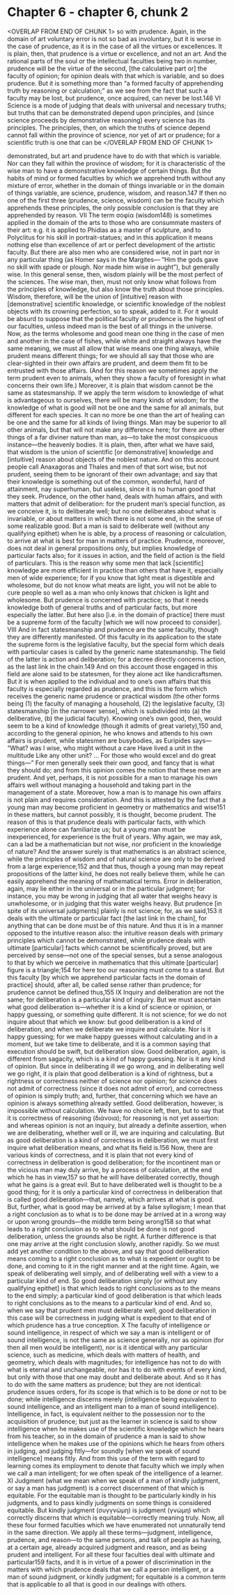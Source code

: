 # Chapter 6 - chapter 6, chunk 2

<OVERLAP FROM END OF CHUNK 1>
so with prudence. Again, in the domain of art voluntary error is not so bad as involuntary, but it is worse in the case of prudence, as it is in the case of all the virtues or excellences. It is plain, then, that prudence is a virtue or excellence, and not an art. And the rational parts of the soul or the intellectual faculties being two in number, prudence will be the virtue of the second, [the calculative part or] the faculty of opinion; for opinion deals with that which is variable, and so does prudence. But it is something more than “a formed faculty of apprehending truth by reasoning or calculation;” as we see from the fact that such a faculty may be lost, but prudence, once acquired, can never be lost.146 VI Science is a mode of judging that deals with universal and necessary truths; but truths that can be demonstrated depend upon principles, and (since science proceeds by demonstrative reasoning) every science has its principles. The principles, then, on which the truths of science depend cannot fall within the province of science, nor yet of art or prudence; for a scientific truth is one that can be
</OVERLAP FROM END OF CHUNK 1>

demonstrated, but art and prudence have to do with that which is variable. Nor can they fall within the province of wisdom; for it is characteristic of the wise man to have a demonstrative knowledge of certain things. But the habits of mind or formed faculties by which we apprehend truth without any mixture of error, whether in the domain of things invariable or in the domain of things variable, are science, prudence, wisdom, and reason.147 If then no one of the first three (prudence, science, wisdom) can be the faculty which apprehends these principles, the only possible conclusion is that they are apprehended by reason. VII The term σοφία (wisdom148) is sometimes applied in the domain of the arts to those who are consummate masters of their art: e.g. it is applied to Phidias as a master of sculpture, and to Polyclitus for his skill in portrait-statues; and in this application it means nothing else than excellence of art or perfect development of the artistic faculty. But there are also men who are considered wise, not in part nor in any particular thing (as Homer says in the Margites⁠— “Him the gods gave no skill with spade or plough. Nor made him wise in aught”), but generally wise. In this general sense, then, wisdom plainly will be the most perfect of the sciences. The wise man, then, must not only know what follows from the principles of knowledge, but also know the truth about those principles. Wisdom, therefore, will be the union of [intuitive] reason with [demonstrative] scientific knowledge, or scientific knowledge of the noblest objects with its crowning perfection, so to speak, added to it. For it would be absurd to suppose that the political faculty or prudence is the highest of our faculties, unless indeed man is the best of all things in the universe. Now, as the terms wholesome and good mean one thing in the case of men and another in the case of fishes, while white and straight always have the same meaning, we must all allow that wise means one thing always, while prudent means different things; for we should all say that those who are clear-sighted in their own affairs are prudent, and deem them fit to be entrusted with those affairs. (And for this reason we sometimes apply the term prudent even to animals, when they show a faculty of foresight in what concerns their own life.) Moreover, it is plain that wisdom cannot be the same as statesmanship. If we apply the term wisdom to knowledge of what is advantageous to ourselves, there will be many kinds of wisdom; for the knowledge of what is good will not be one and the same for all animals, but different for each species. It can no more be one than the art of healing can be one and the same for all kinds of living things. Man may be superior to all other animals, but that will not make any difference here; for there are other things of a far diviner nature than man, as⁠—to take the most conspicuous instance⁠—the heavenly bodies. It is plain, then, after what we have said, that wisdom is the union of scientific [or demonstrative] knowledge and [intuitive] reason about objects of the noblest nature. And on this account people call Anaxagoras and Thales and men of that sort wise, but not prudent, seeing them to be ignorant of their own advantage; and say that their knowledge is something out of the common, wonderful, hard of attainment, nay superhuman, but useless, since it is no human good that they seek. Prudence, on the other hand, deals with human affairs, and with matters that admit of deliberation: for the prudent man’s special function, as we conceive it, is to deliberate well; but no one deliberates about what is invariable, or about matters in which there is not some end, in the sense of some realizable good. But a man is said to deliberate well (without any qualifying epithet) when he is able, by a process of reasoning or calculation, to arrive at what is best for man in matters of practice. Prudence, moreover, does not deal in general propositions only, but implies knowledge of particular facts also; for it issues in action, and the field of action is the field of particulars. This is the reason why some men that lack [scientific] knowledge are more efficient in practice than others that have it, especially men of wide experience; for if you know that light meat is digestible and wholesome, but do not know what meats are light, you will not be able to cure people so well as a man who only knows that chicken is light and wholesome. But prudence is concerned with practice; so that it needs knowledge both of general truths and of particular facts, but more especially the latter. But here also [i.e. in the domain of practice] there must be a supreme form of the faculty [which we will now proceed to consider]. VIII And in fact statesmanship and prudence are the same faculty, though they are differently manifested. Of this faculty in its application to the state the supreme form is the legislative faculty, but the special form which deals with particular cases is called by the generic name statesmanship. The field of the latter is action and deliberation; for a decree directly concerns action, as the last link in the chain.149 And on this account those engaged in this field are alone said to be statesmen, for they alone act like handicraftsmen. But it is when applied to the individual and to one’s own affairs that this faculty is especially regarded as prudence, and this is the form which receives the generic name prudence or practical wisdom (the other forms being (1) the faculty of managing a household, (2) the legislative faculty, (3) statesmanship [in the narrower sense], which is subdivided into (a) the deliberative, (b) the judicial faculty). Knowing one’s own good, then, would seem to be a kind of knowledge (though it admits of great variety),150 and, according to the general opinion, he who knows and attends to his own affairs is prudent, while statesmen are busybodies, as Euripides says⁠— “What? was I wise, who might without a care Have lived a unit in the multitude Like any other unit?⁠ ⁠… For those who would excel and do great things⁠—” For men generally seek their own good, and fancy that is what they should do; and from this opinion comes the notion that these men are prudent. And yet, perhaps, it is not possible for a man to manage his own affairs well without managing a household and taking part in the management of a state. Moreover, how a man is to manage his own affairs is not plain and requires consideration. And this is attested by the fact that a young man may become proficient in geometry or mathematics and wise151 in these matters, but cannot possibly, it is thought, become prudent. The reason of this is that prudence deals with particular facts, with which experience alone can familiarize us; but a young man must be inexperienced, for experience is the fruit of years. Why again, we may ask, can a lad be a mathematician but not wise, nor proficient in the knowledge of nature? And the answer surely is that mathematics is an abstract science, while the principles of wisdom and of natural science are only to be derived from a large experience;152 and that thus, though a young man may repeat propositions of the latter kind, he does not really believe them, while he can easily apprehend the meaning of mathematical terms. Error in deliberation, again, may lie either in the universal or in the particular judgment; for instance, you may be wrong in judging that all water that weighs heavy is unwholesome, or in judging that this water weighs heavy. But prudence [in spite of its universal judgments] plainly is not science; for, as we said,153 it deals with the ultimate or particular fact [the last link in the chain], for anything that can be done must be of this nature. And thus it is in a manner opposed to the intuitive reason also: the intuitive reason deals with primary principles which cannot be demonstrated, while prudence deals with ultimate [particular] facts which cannot be scientifically proved, but are perceived by sense⁠—not one of the special senses, but a sense analogous to that by which we perceive in mathematics that this ultimate [particular] figure is a triangle;154 for here too our reasoning must come to a stand. But this faculty [by which we apprehend particular facts in the domain of practice] should, after all, be called sense rather than prudence; for prudence cannot be defined thus,155 IX Inquiry and deliberation are not the same; for deliberation is a particular kind of inquiry. But we must ascertain what good deliberation is⁠—whether it is a kind of science or opinion, or happy guessing, or something quite different. It is not science; for we do not inquire about that which we know: but good deliberation is a kind of deliberation, and when we deliberate we inquire and calculate. Nor is it happy guessing; for we make happy guesses without calculating and in a moment, but we take time to deliberate, and it is a common saying that execution should be swift, but deliberation slow. Good deliberation, again, is different from sagacity, which is a kind of happy guessing. Nor is it any kind of opinion. But since in deliberating ill we go wrong, and in deliberating well we go right, it is plain that good deliberation is a kind of rightness, but a rightness or correctness neither of science nor opinion; for science does not admit of correctness (since it does not admit of error), and correctness of opinion is simply truth; and, further, that concerning which we have an opinion is always something already settled. Good deliberation, however, is impossible without calculation. We have no choice left, then, but to say that it is correctness of reasoning (διάνοια); for reasoning is not yet assertion: and whereas opinion is not an inquiry, but already a definite assertion, when we are deliberating, whether well or ill, we are inquiring and calculating. But as good deliberation is a kind of correctness in deliberation, we must first inquire what deliberation means, and what its field is.156 Now, there are various kinds of correctness, and it is plain that not every kind of correctness in deliberation is good deliberation; for the incontinent man or the vicious man may duly arrive, by a process of calculation, at the end which he has in view,157 so that he will have deliberated correctly, though what he gains is a great evil. But to have deliberated well is thought to be a good thing; for it is only a particular kind of correctness in deliberation that is called good deliberation⁠—that, namely, which arrives at what is good. But, further, what is good may be arrived at by a false syllogism; I mean that a right conclusion as to what is to be done may be arrived at in a wrong way or upon wrong grounds⁠—the middle term being wrong158 so that what leads to a right conclusion as to what should be done is not good deliberation, unless the grounds also be right. A further difference is that one may arrive at the right conclusion slowly, another rapidly. So we must add yet another condition to the above, and say that good deliberation means coming to a right conclusion as to what is expedient or ought to be done, and coming to it in the right manner and at the right time. Again, we speak of deliberating well simply, and of deliberating well with a view to a particular kind of end. So good deliberation simply [or without any qualifying epithet] is that which leads to right conclusions as to the means to the end simply; a particular kind of good deliberation is that which leads to right conclusions as to the means to a particular kind of end. And so, when we say that prudent men must deliberate well, good deliberation in this case will be correctness in judging what is expedient to that end of which prudence has a true conception. X The faculty of intelligence or sound intelligence, in respect of which we say a man is intelligent or of sound intelligence, is not the same as science generally, nor as opinion (for then all men would be intelligent), nor is it identical with any particular science, such as medicine, which deals with matters of health, and geometry, which deals with magnitudes; for intelligence has not to do with what is eternal and unchangeable, nor has it to do with events of every kind, but only with those that one may doubt and deliberate about. And so it has to do with the same matters as prudence; but they are not identical: prudence issues orders, for its scope is that which is to be done or not to be done; while intelligence discerns merely (intelligence being equivalent to sound intelligence, and an intelligent man to a man of sound intelligence). Intelligence, in fact, is equivalent neither to the possession nor to the acquisition of prudence; but just as the learner in science is said to show intelligence when he makes use of the scientific knowledge which he hears from his teacher, so in the domain of prudence a man is said to show intelligence when he makes use of the opinions which he hears from others in judging, and judging fitly⁠—for soundly [when we speak of sound intelligence] means fitly. And from this use of the term with regard to learning comes its employment to denote that faculty which we imply when we call a man intelligent; for we often speak of the intelligence of a learner. XI Judgment (what we mean when we speak of a man of kindly judgment, or say a man has judgment) is a correct discernment of that which is equitable. For the equitable man is thought to be particularly kindly in his judgments, and to pass kindly judgments on some things is considered equitable. But kindly judgment (συγγνώμη) is judgment (γνώμη) which correctly discerns that which is equitable⁠—correctly meaning truly. Now, all these four formed faculties which we have enumerated not unnaturally tend in the same direction. We apply all these terms⁠—judgment, intelligence, prudence, and reason⁠—to the same persons, and talk of people as having, at a certain age, already acquired judgment and reason, and as being prudent and intelligent. For all these four faculties deal with ultimate and particular159 facts, and it is in virtue of a power of discrimination in the matters with which prudence deals that we call a person intelligent, or a man of sound judgment, or kindly judgment; for equitable is a common term that is applicable to all that is good in our dealings with others.